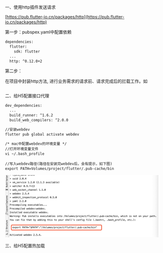 一、使用http插件发送请求

[https://pub.flutter-io.cn/packages/http](https://pub.flutter-io.cn/packages/http)

第一步：pubspex.yaml中配置依赖

```
dependencies:
  flutter:
    sdk: flutter
  ...
  http: ^0.12.0+2
```

第二步：

在项目中封装http方法, 进行业务需求的请求前、请求完成后的拦载工作。如

```

```

二、给H5配置接口代理

```
dev_dependencies:
  ...
  build_runner: ^1.6.2
  build_web_compilers: ^2.0.0
```

```
//安装webdev
flutter pub global activate webdev
```

```
/* mac中配置webdev的环境变量 */
//打开环境变量文件
vi ~/.bash_profile

//写入webdev路径(路径在安装完webdev后，会有提示，如下图)
export PATH=Volumes/project/flutter/.pub-cache/bin
```

![](/assets/4433344.png)

三、给H5配置热加载


